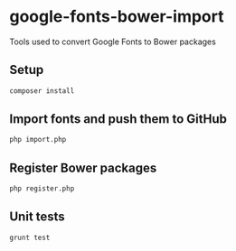 # google-fonts-bower-import
Tools used to convert Google Fonts to Bower packages

## Setup
```bash
composer install
```

## Import fonts and push them to GitHub
```bash
php import.php
```

## Register Bower packages
```bash
php register.php
```

## Unit tests
```bash
grunt test
```
